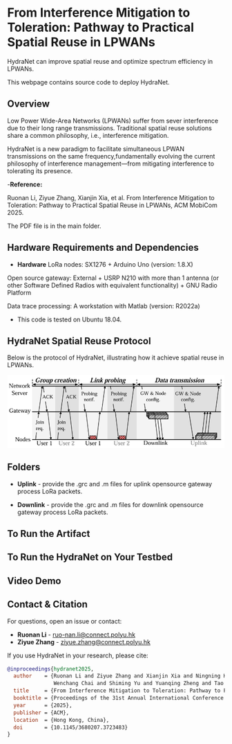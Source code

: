 # From Interference Mitigation to Toleration: Pathway to Practical Spatial Reuse in LPWANs
HydraNet can improve spatial reuse and optimize spectrum efficiency in LPWANs.

This webpage contains source code to deploy HydraNet.


## Overview
Low Power Wide-Area Networks (LPWANs) suffer from sever interference due to their long range transmissions. Traditional spatial reuse solutions share a common philosophy, i.e., interference mitigation. 

HydraNet is a new paradigm to facilitate simultaneous LPWAN transmissions on the same frequency,fundamentally evolving the current philosophy of interference management—from mitigating interference to tolerating its presence.

-**Reference:**

Ruonan Li, Ziyue Zhang, Xianjin Xia, et al. From Interference Mitigation to Toleration: Pathway to Practical Spatial Reuse in LPWANs, ACM MobiCom 2025. 

The PDF file is in the main folder.
## Hardware Requirements and Dependencies
- **Hardware**
LoRa nodes: SX1276 + Arduino Uno (version: 1.8.X)

Open source gateway: External + USRP N210 with more than 1 antenna (or other Software Defined Radios with equivalent functionality) + GNU Radio Platform

Data trace processing: A workstation with Matlab (version: R2022a)
- This code is tested on Ubuntu 18.04.
## HydraNet Spatial Reuse Protocol
Below is the protocol of HydraNet, illustrating how it achieve spatial reuse in LPWANs.

<div align="center">
    <img src="Spatial_reuse_protocol.jpg" alt="HydraNet Spatial Reuse Protocol" width="600">
</div>

## Folders
- **Uplink** - provide the .grc and .m files for uplink opensource gateway process LoRa packets.

- **Downlink** - provide the .grc and .m files for downlink opensource gateway process LoRa packets.
## To Run the Artifact 


## To Run the HydraNet on Your Testbed

## Video Demo

## Contact & Citation
For questions, open an issue or contact:

- **Ruonan Li** - ruo-nan.li@connect.polyu.hk  
- **Ziyue Zhang** - ziyue.zhang@connect.polyu.hk  

If you use HydraNet in your research, please cite:

```bibtex
@inproceedings{hydranet2025,
  author    = {Ruonan Li and Ziyue Zhang and Xianjin Xia and Ningning Hou and 
               Wenchang Chai and Shiming Yu and Yuanqing Zheng and Tao Gu},
  title     = {From Interference Mitigation to Toleration: Pathway to Practical Spatial Reuse in LPWANs},
  booktitle = {Proceedings of the 31st Annual International Conference on Mobile Computing and Networking (ACM MobiCom ’25)},
  year      = {2025},
  publisher = {ACM},
  location  = {Hong Kong, China},
  doi       = {10.1145/3680207.3723483}
}
